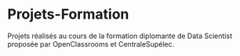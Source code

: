 # Projets-Formation
Projets réalisés au cours de la formation diplomante de Data Scientist proposée par OpenClassrooms et CentraleSupélec.
